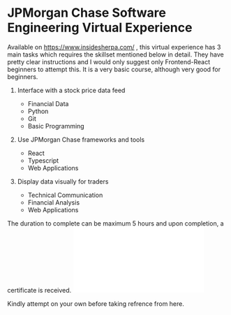 # JPMorgan Chase Software Engineering Virtual Experience

Available on https://www.insidesherpa.com/ , this virtual experience has 3 main tasks which requires the skillset mentioned below in detail. They have pretty clear instructions and I would only suggest only Frontend-React beginners to attempt this. It is a very basic course, although very good for beginners.

1. Interface with a stock price data feed
   - Financial Data
   - Python
   - Git
   - Basic Programming

2. Use JPMorgan Chase frameworks and tools
   - React 
   - Typescript 
   - Web Applications

3. Display data visually for traders
   - Technical Communication
   - Financial Analysis
   - Web Applications
   
 The duration to complete can be maximum 5 hours and upon completion, a certificate is received.
 ![Certificate](R5iK7HMxJGBgaSbvk_JPMorgan%20Chase_ajNtQcxrgfyFafc68_completion_certificate.pdf)

Kindly attempt on your own before taking refrence from here.
